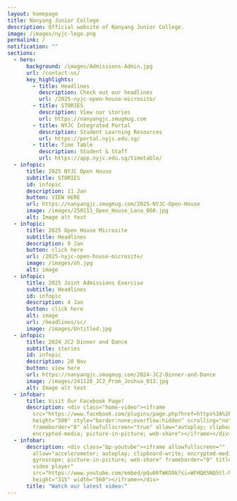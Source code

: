 ```yaml
---
layout: homepage
title: Nanyang Junior College
description: Official website of Nanyang Junior College.
image: /images/nyjc-logo.png
permalink: /
notification: ""
sections:
  - hero:
      background: /images/Admissions-Admin.jpg
      url: /contact-us/
      key_highlights:
        - title: Headlines
          description: Check out our headlines
          url: /2025-nyjc-open-house-microsite/
        - title: STORIES
          description: View our stories
          url: https://nanyangjc.smugmug.com
        - title: NYJC Integrated Portal
          description: Student Learning Resources
          url: https://portal.nyjc.edu.sg/
        - title: Time Table
          description: Student & Staff
          url: https://app.nyjc.edu.sg/timetable/
  - infopic:
      title: 2025 NYJC Open House
      subtitle: STORIES
      id: infopic
      description: 11 Jan
      button: VIEW HERE
      url: https://nanyangjc.smugmug.com/2025-NYJC-Open-House
      image: /images/250111_Open_House_Lana_060.jpg
      alt: Image alt text
  - infopic:
      title: 2025 Open House Microsite
      subtitle: Headlines
      description: 9 Jan
      button: click here
      url: /2025-nyjc-open-house-microsite/
      image: /images/oh.jpg
      alt: image
  - infopic:
      title: 2025 Joint Admissions Exercise
      subtitle: Headlines
      id: infopic
      description: 4 Jan
      button: click here
      alt: image
      url: /headlines/sc/
      image: /images/Untitled.jpg
  - infopic:
      title: 2024 JC2 Dinner and Dance
      subtitle: stories
      id: infopic
      description: 28 Nov
      button: view here
      url: https://nanyangjc.smugmug.com/2024-JC2-Dinner-and-Dance
      image: /images/241128_JC2_Prom_Joshua_013.jpg
      alt: Image alt text
  - infobar:
      title: Visit Our Facebook Page!
      description: <div class="home-video"><iframe
        src="https://www.facebook.com/plugins/page.php?href=https%3A%2F%2Fwww.facebook.com%2FNanyangjc%2F&tabs=timeline&width=340&height=500&small_header=false&adapt_container_width=true&hide_cover=false&show_facepile=true&appId"
        height="500" style="border:none;overflow:hidden" scrolling="no"
        frameborder="0" allowfullscreen="true" allow="autoplay; clipboard-write;
        encrypted-media; picture-in-picture; web-share"></iframe></div>
  - infobar:
      description: <div class="bp-youtube"><iframe allowfullscreen=""
        allow="accelerometer; autoplay; clipboard-write; encrypted-media;
        gyroscope; picture-in-picture; web-share" frameborder="0" title="YouTube
        video player"
        src="https://www.youtube.com/embed/pQu6RfWKO9k?si=WFHQ65NQ5tl-M84f"
        height="315" width="560"></iframe></div>
      title: "Watch our latest video:"
---
```

